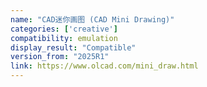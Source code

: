```yaml
---
name: "CAD迷你画图 (CAD Mini Drawing)"
categories: ['creative']
compatibility: emulation
display_result: "Compatible"
version_from: "2025R1"
link: https://www.olcad.com/mini_draw.html
---
```

